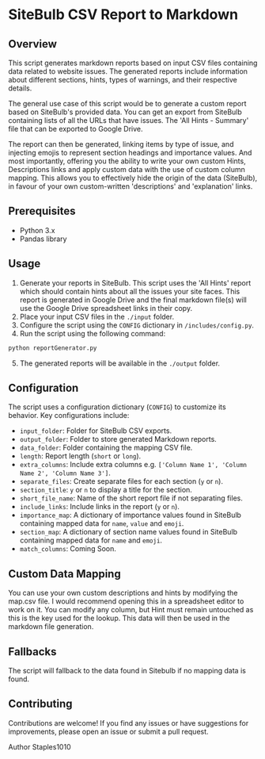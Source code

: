 # SiteBulb CSV Report to Markdown

## Overview
This script generates markdown reports based on input CSV files containing data related to website issues. The generated reports include information about different sections, hints, types of warnings, and their respective details.

The general use case of this script would be to generate a custom report based on SiteBulb's provided data. You can get an export from SiteBulb containing lists of all the URLs that have issues. The 'All Hints - Summary' file that can be exported to Google Drive.

The report can then be generated, linking items by type of issue, and injecting emojis to represent section headings and importance values. And most importantly, offering you the ability to write your own custom Hints, Descriptions links and apply custom data with the use of custom column mapping. This allows you to effectively hide the origin of the data (SiteBulb), in favour of your own custom-written 'descriptions' and 'explanation' links.

## Prerequisites
- Python 3.x
- Pandas library

## Usage
1. Generate your reports in SiteBulb. This script uses the 'All Hints' report which should contain hints about all the issues your site faces. This report is generated in Google Drive and the final markdown file(s) will use the Google Drive spreadsheet links in their copy.
2. Place your input CSV files in the `./input` folder.
3. Configure the script using the `CONFIG` dictionary in `/includes/config.py`.
4. Run the script using the following command:

```bash
python reportGenerator.py
```

5. The generated reports will be available in the `./output` folder.

## Configuration
The script uses a configuration dictionary (`CONFIG`) to customize its behavior. Key configurations include:

- `input_folder`: Folder for SiteBulb CSV exports.
- `output_folder`: Folder to store generated Markdown reports.
- `data_folder`: Folder containing the mapping CSV file.
- `length`: Report length (`short` or `long`).
- `extra_columns`: Include extra columns e.g. `['Column Name 1', 'Column Name 2', 'Column Name 3']`.
- `separate_files`: Create separate files for each section (`y` or `n`).
- `section_title`: `y` or `n` to display a title for the section.
- `short_file_name`: Name of the short report file if not separating files.
- `include_links`: Include links in the report (`y` or `n`).
- `importance_map`: A dictionary of importance values found in SiteBulb containing mapped data for `name`, `value` and `emoji`.
- `section_map`: A dictionary of section name values found in SiteBulb containing mapped data for `name` and `emoji`.
- `match_columns`: Coming Soon.

## Custom Data Mapping
You can use your own custom descriptions and hints by modifying the map.csv file. I would recommend opening this in a spreadsheet editor to work on it.
You can modify any column, but Hint must remain untouched as this is the key used for the lookup. This data will then be used in the markdown file generation.

## Fallbacks
The script will fallback to the data found in Sitebulb if no mapping data is found.

## Contributing
Contributions are welcome! If you find any issues or have suggestions for improvements, please open an issue or submit a pull request.

Author Staples1010
